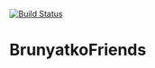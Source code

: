 [![Build Status](https://travis-ci.org/Elena-Bruyako/BrunyatkoFriends.svg?branch=master)](https://travis-ci.org/Elena-Bruyako/BrunyatkoFriends)

# BrunyatkoFriends
